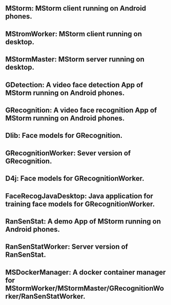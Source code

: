 ## MStorm: MStorm client running on Android phones.

## MStromWorker: MStorm client running on desktop.

## MStormMaster: MStorm server running on desktop.

## GDetection: A video face detection App of MStorm running on Android phones.

## GRecognition: A video face recognition App of MStorm running on Android phones.

## Dlib: Face models for GRecognition.

## GRecognitionWorker: Sever version of GRecognition.

## D4j: Face models for GRecognitionWorker.

## FaceRecogJavaDesktop: Java application for training face models for GRecognitionWorker.

## RanSenStat: A demo App of MStorm running on Android phones.

## RanSenStatWorker: Server version of RanSenStat.

## MSDockerManager: A docker container manager for MStormWorker/MStormMaster/GRecognitionWorker/RanSenStatWorker.
 

